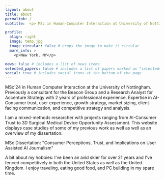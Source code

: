 ```yaml
---
layout: about
title: about
permalink: /
subtitle:  <p> MSc in Human-Computer Interaction at University of Nottingham </p> <p> BA in Psychology at New York University </p> <p> Minor in Public Policy and Management </p>

profile:
  align: right
  image: temp.jpg
  image_circular: false # crops the image to make it circular
  more_info: >
    <p>New York, NY</p>

news: false # includes a list of news items
selected_papers: false # includes a list of papers marked as "selected={true}"
social: true # includes social icons at the bottom of the page
---
```


MSc'24 in Human Computer Interaction at the University of Nottingham. Previously a consultant for the Beacon Group and a Research Analyst for Accenture Strategy with 2 years of professional experience. Expertise in AI-Consumer trust, user experience, growth strategy, market sizing, client-facing communication, and competitive strategy and analysis.

I am a mixed-methods researcher with projects ranging from AI-Consumer Trust to 3D Surgical Medical Device Opportunity Assessment. This website displays case studies of some of my previous work as well as well as an overview of my dissertation. 

MSc Dissertation: "Consumer Perceptions, Trust, and Implications on User Assisted AI Journalism"

A bit about my hobbies: I've been an avid skier for over 21 years and I've fenced competitively in both the United States as well as the United Kingdom. I enjoy traveling, eating good food, and PC building in my spare time. 
